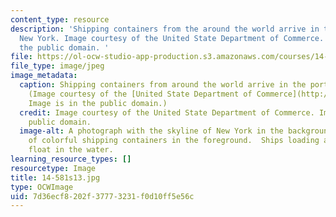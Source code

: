 ```yaml
---
content_type: resource
description: 'Shipping containers from the around the world arrive in the port of
  New York. Image courtesy of the United State Department of Commerce. Image is in
  the public domain. '
file: https://ol-ocw-studio-app-production.s3.amazonaws.com/courses/14-581-international-economics-i-spring-2013/7d36ecf8202f37773231f0d10ff5e56c_14-581s13.jpg
file_type: image/jpeg
image_metadata:
  caption: Shipping containers from around the world arrive in the port of New York.
    (Image courtesy of the [United State Department of Commerce](http://www.commerce.gov/blog/2011/12/16/international-trade-administration%E2%80%99s-four-big-numbers-2011).
    Image is in the public domain.)
  credit: Image courtesy of the United State Department of Commerce. Image is in the
    public domain.
  image-alt: A photograph with the skyline of New York in the background and dozens
    of colorful shipping containers in the foreground.  Ships loading and offloading
    float in the water.
learning_resource_types: []
resourcetype: Image
title: 14-581s13.jpg
type: OCWImage
uid: 7d36ecf8-202f-3777-3231-f0d10ff5e56c
---
```

